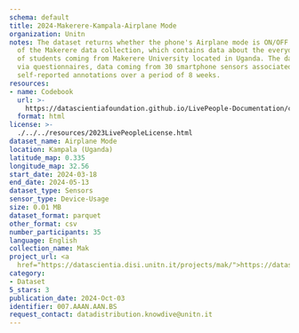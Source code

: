 ```yaml
---
schema: default
title: 2024-Makerere-Kampala-Airplane Mode
organization: Unitn
notes: The dataset returns whether the phone's Airplane mode is ON/OFF.  It is part
  of the Makerere data collection, which contains data about the everyday life activities
  of students coming from Makerere University located in Uganda. The data were collected
  via questionnaires, data coming from 30 smartphone sensors associated to thousand
  self-reported annotations over a period of 8 weeks.
resources:
- name: Codebook
  url: >-
    https://datascientiafoundation.github.io/LivePeople-Documentation/codebooks/2024-MAK-Kampala-airplanemode.html
  format: html
license: >-
  ./../../resources/2023LivePeopleLicense.html
dataset_name: Airplane Mode
location: Kampala (Uganda)
latitude_map: 0.335
longitude_map: 32.56
start_date: 2024-03-18
end_date: 2024-05-13
dataset_type: Sensors
sensor_type: Device-Usage
size: 0.01 MB
dataset_format: parquet
other_format: csv
number_participants: 35
language: English
collection_name: Mak
project_url: <a 
  href="https://datascientia.disi.unitn.it/projects/mak/">https://datascientia.disi.unitn.it/projects/mak/</a>
category:
- Dataset
5_stars: 3
publication_date: 2024-Oct-03
identifier: 007.AAAN.AAN.BS
request_contact: datadistribution.knowdive@unitn.it
---
```

